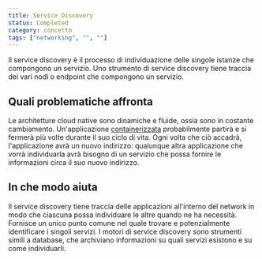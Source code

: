 ```yaml
---
title: Service Discovery
status: Completed
category: concetto
tags: ["networking", "", ""]
---
```




Il service discovery è il processo di individuazione delle singole istanze che compongono un servizio.
Uno strumento di service discovery tiene traccia dei vari nodi o endpoint che compongono un servizio.

## Quali problematiche affronta

Le architetture cloud native sono dinamiche e fluide, ossia sono in costante cambiamento.
Un'applicazione [containerizzata](/it/containerization/) probabilmente partirà e si fermerà più volte durante il suo ciclo di vita.
Ogni volta che ciò accadrà, l'applicazione avrà un nuovo indirizzo: qualunque altra applicazione che vorrà individuarla avrà bisogno di un servizio che possa fornire le informazioni circa il suo nuovo indirizzo.

## In che modo aiuta

Il service discovery tiene traccia delle applicazioni all'interno del network in modo che ciascuna possa individuare le altre quando ne ha necessità.
Fornisce un unico punto comune nel quale trovare e potenzialmente identificare i singoli servizi.
I motori di service discovery sono strumenti simili a database, che archiviano informazioni su quali servizi esistono e su come individuarli.
